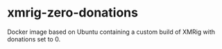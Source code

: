 # xmrig-zero-donations
Docker image based on Ubuntu containing a custom build of XMRig with donations set to 0.
